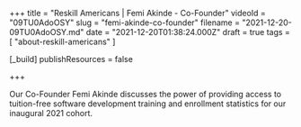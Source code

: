 +++
title = "Reskill Americans | Femi Akinde - Co-Founder"
videoId = "09TU0AdoOSY"
slug = "femi-akinde-co-founder"
filename = "2021-12-20-09TU0AdoOSY.md"
date = "2021-12-20T01:38:24.000Z"
draft = true
tags = [ "about-reskill-americans" ]

[_build]
publishResources = false

+++

Our Co-Founder Femi Akinde discusses the power of providing access to tuition-free software development training and enrollment statistics for our inaugural 2021 cohort.
